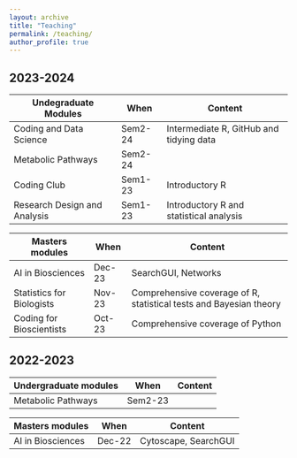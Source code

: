 ```yaml
---
layout: archive
title: "Teaching"
permalink: /teaching/
author_profile: true
---
```


## 2023-2024

| Undegraduate Modules          | When     | Content                                                               |
| --------                      | ------   | ------------------------------------------------------------          |
| Coding and Data Science       | Sem2-24  | Intermediate R, GitHub and tidying data                               |
| Metabolic Pathways            | Sem2-24  |                                                                       |
| Coding Club                   | Sem1-23  | Introductory R                                                        |
| Research Design and Analysis  | Sem1-23  | Introductory R and statistical analysis                               |

| Masters modules               | When     | Content                                                               |
| --------                      | ------   | ------------------------------------------------------------          |
| AI in Biosciences             | Dec-23   | SearchGUI, Networks                                                   |
| Statistics for Biologists     | Nov-23   | Comprehensive coverage of R, statistical tests and Bayesian theory    |
| Coding for Bioscientists      | Oct-23   | Comprehensive coverage of Python                                      |

## 2022-2023

| Undergraduate modules         | When     | Content                                                               |
| --------                      | ------   | ------------------------------------------------------------          |
| Metabolic Pathways            | Sem2-23  |                                                                       |

| Masters modules               | When     | Content                                                               |
| --------                      | ------   | ----------------------------------------------                        |
| AI in Biosciences             | Dec-22   | Cytoscape, SearchGUI                                                  |